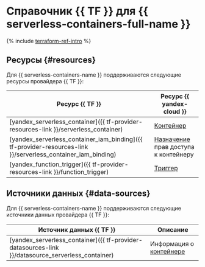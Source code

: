 # Справочник {{ TF }} для {{ serverless-containers-full-name }}

{% include [terraform-ref-intro](../_includes/terraform-ref-intro.md) %}

## Ресурсы {#resources}

Для {{ serverless-containers-name }} поддерживаются следующие ресурсы провайдера {{ TF }}:

| **Ресурс {{ TF }}** | **Ресурс {{ yandex-cloud }}** |
| --- | --- |
| [yandex_serverless_container]({{ tf-provider-resources-link }}/serverless_container) | [Контейнер](./concepts/container.md) |
| [yandex_serverless_container_iam_binding]({{ tf-provider-resources-link }}/serverless_container_iam_binding) | [Назначение](../iam/concepts/access-control/index.md#access-bindings) прав доступа к контейнеру |
| [yandex_function_trigger]({{ tf-provider-resources-link }}/function_trigger) | [Триггер](./concepts/trigger/index.md) |

## Источники данных {#data-sources}

Для {{ serverless-containers-name }} поддерживаются следующие источники данных провайдера {{ TF }}:

| **Источник данных {{ TF }}** | **Описание** |
| --- | --- |
| [yandex_serverless_container]({{ tf-provider-datasources-link }}/datasource_serverless_container) | Информация о [контейнере](./concepts/container.md) |
